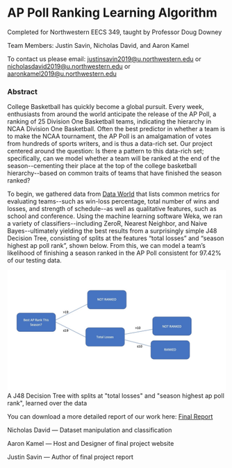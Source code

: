 # AP Poll Ranking Learning Algorithm

Completed for Northwestern EECS 349, taught by Professor Doug Downey


Team Members: Justin Savin, Nicholas David, and Aaron Kamel


To contact us please email: justinsavin2019@u.northwestern.edu or nicholasdavid2019@u.northwestern.edu or aaronkamel2019@u.northwestern.edu

### Abstract

College Basketball has quickly become a global pursuit. Every week, enthusiasts from around the world anticipate the release of the AP Poll, a ranking of 25 Division One Basketball teams, indicating the hierarchy in NCAA Division One Basketball. Often the best predictor in whether a team is to make the NCAA tournament, the AP Poll is an amalgamation of votes from hundreds of sports writers, and is thus a data-rich set. Our project centered around the question: Is there a pattern to this data-rich set; specifically, can we model whether a team will be ranked at the end of the season--cementing their place at the top of the college basketball hierarchy--based on common traits of teams that have finished the season ranked?


To begin, we gathered data from [Data World](https://data.world/mkearney/ncaa-mens-cbb-teams) that lists common metrics for evaluating teams--such as win-loss percentage, total number of wins and losses, and strength of schedule--as well as qualitative features, such as school and conference. Using the machine learning software Weka, we ran a variety of classifiers--including ZeroR, Nearest Neighbor, and Naive Bayes--ultimately yielding the best results from a surprisingly simple J48 Decision Tree, consisting of splits at the features “total losses” and “season highest ap poll rank”, shown below. From this, we can model a team’s likelihood of finishing a season ranked in the AP Poll consistent for 97.42% of our testing data.

![alt text](https://github.com/akamel19/EECS349-Final-project/blob/master/CutTree.jpg?raw=true)
A J48 Decision Tree with splits at "total losses" and "season highest ap poll rank", learned over the data

You can download a more detailed report of our work here: [Final Report](https://github.com/akamel19/EECS349-Final-project/blob/master/AP%20Poll%20Ranking%20Learning%20Algorithm.pdf)

Nicholas David — Dataset manipulation and classification

Aaron Kamel — Host and Designer of final project website  

Justin Savin — Author of final project report



